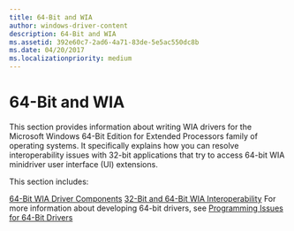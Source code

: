 ```yaml
---
title: 64-Bit and WIA
author: windows-driver-content
description: 64-Bit and WIA
ms.assetid: 392e60c7-2ad6-4a71-83de-5e5ac550dc8b
ms.date: 04/20/2017
ms.localizationpriority: medium
---
```


# 64-Bit and WIA


This section provides information about writing WIA drivers for the Microsoft Windows 64-Bit Edition for Extended Processors family of operating systems. It specifically explains how you can resolve interoperability issues with 32-bit applications that try to access 64-bit WIA minidriver user interface (UI) extensions.

This section includes:

[64-Bit WIA Driver Components](64-bit-wia-driver-components.md)
[32-Bit and 64-Bit WIA Interoperability](32-bit-and-64-bit-wia-interoperability.md)
For more information about developing 64-bit drivers, see [Programming Issues for 64-Bit Drivers](https://msdn.microsoft.com/library/windows/hardware/ff559923)

 

 




